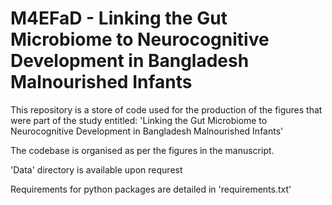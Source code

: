 # M4EFaD - Linking the Gut Microbiome to Neurocognitive Development in Bangladesh Malnourished Infants 
This repository is a store of code used for the production of the figures that were part of the study entitled: 'Linking the Gut Microbiome to Neurocognitive Development in Bangladesh Malnourished Infants'

The codebase is organised as per the figures in the manuscript.

'Data' directory is available upon requrest

Requirements for python packages are detailed in 'requirements.txt'
